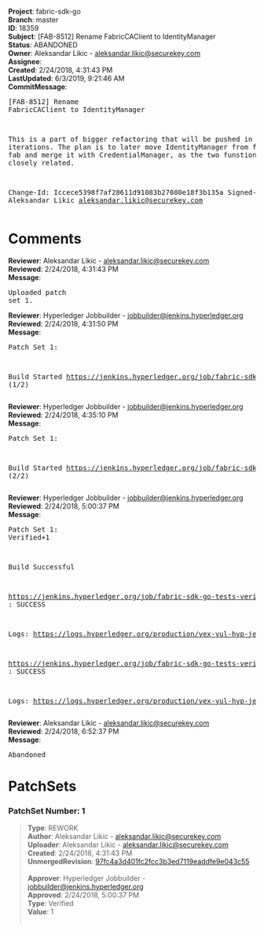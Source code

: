 <strong>Project</strong>: fabric-sdk-go<br><strong>Branch</strong>: master<br><strong>ID</strong>: 18359<br><strong>Subject</strong>: [FAB-8512] Rename FabricCAClient to IdentityManager<br><strong>Status</strong>: ABANDONED<br><strong>Owner</strong>: Aleksandar Likic - aleksandar.likic@securekey.com<br><strong>Assignee</strong>:<br><strong>Created</strong>: 2/24/2018, 4:31:43 PM<br><strong>LastUpdated</strong>: 6/3/2019, 9:21:46 AM<br><strong>CommitMessage</strong>:<br><pre>[FAB-8512] Rename FabricCAClient to IdentityManager

This is a part of bigger refactoring that will be pushed in
several iterations. The plan is to later move IdentityManager
from fab/ca into fab and merge it with CredentialManager,
as the two funstions are very closely related.

Change-Id: Iccece5398f7af28611d91083b27080e18f3b135a
Signed-off-by: Aleksandar Likic <aleksandar.likic@securekey.com>
</pre><h1>Comments</h1><strong>Reviewer</strong>: Aleksandar Likic - aleksandar.likic@securekey.com<br><strong>Reviewed</strong>: 2/24/2018, 4:31:43 PM<br><strong>Message</strong>: <pre>Uploaded patch set 1.</pre><strong>Reviewer</strong>: Hyperledger Jobbuilder - jobbuilder@jenkins.hyperledger.org<br><strong>Reviewed</strong>: 2/24/2018, 4:31:50 PM<br><strong>Message</strong>: <pre>Patch Set 1:

Build Started https://jenkins.hyperledger.org/job/fabric-sdk-go-tests-verify-s390x/1457/ (1/2)</pre><strong>Reviewer</strong>: Hyperledger Jobbuilder - jobbuilder@jenkins.hyperledger.org<br><strong>Reviewed</strong>: 2/24/2018, 4:35:10 PM<br><strong>Message</strong>: <pre>Patch Set 1:

Build Started https://jenkins.hyperledger.org/job/fabric-sdk-go-tests-verify-x86_64/1581/ (2/2)</pre><strong>Reviewer</strong>: Hyperledger Jobbuilder - jobbuilder@jenkins.hyperledger.org<br><strong>Reviewed</strong>: 2/24/2018, 5:00:37 PM<br><strong>Message</strong>: <pre>Patch Set 1: Verified+1

Build Successful 

https://jenkins.hyperledger.org/job/fabric-sdk-go-tests-verify-x86_64/1581/ : SUCCESS

Logs: https://logs.hyperledger.org/production/vex-yul-hyp-jenkins-3/fabric-sdk-go-tests-verify-x86_64/1581

https://jenkins.hyperledger.org/job/fabric-sdk-go-tests-verify-s390x/1457/ : SUCCESS

Logs: https://logs.hyperledger.org/production/vex-yul-hyp-jenkins-3/fabric-sdk-go-tests-verify-s390x/1457</pre><strong>Reviewer</strong>: Aleksandar Likic - aleksandar.likic@securekey.com<br><strong>Reviewed</strong>: 2/24/2018, 6:52:37 PM<br><strong>Message</strong>: <pre>Abandoned</pre><h1>PatchSets</h1><h3>PatchSet Number: 1</h3><blockquote><strong>Type</strong>: REWORK<br><strong>Author</strong>: Aleksandar Likic - aleksandar.likic@securekey.com<br><strong>Uploader</strong>: Aleksandar Likic - aleksandar.likic@securekey.com<br><strong>Created</strong>: 2/24/2018, 4:31:43 PM<br><strong>UnmergedRevision</strong>: [97fc4a3d401fc2fcc3b3ed7119eaddfe9e043c55](https://github.com/hyperledger-gerrit-archive/fabric-sdk-go/commit/97fc4a3d401fc2fcc3b3ed7119eaddfe9e043c55)<br><br><strong>Approver</strong>: Hyperledger Jobbuilder - jobbuilder@jenkins.hyperledger.org<br><strong>Approved</strong>: 2/24/2018, 5:00:37 PM<br><strong>Type</strong>: Verified<br><strong>Value</strong>: 1<br><br></blockquote>